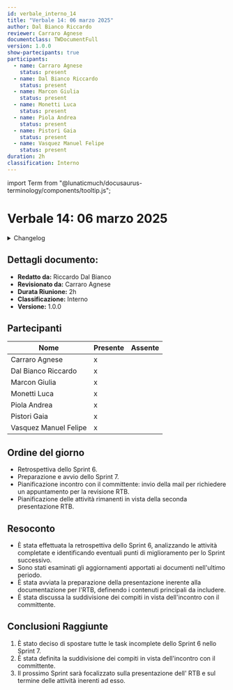 ```yaml
---
id: verbale_interno_14
title: "Verbale 14: 06 marzo 2025"
author: Dal Bianco Riccardo
reviewer: Carraro Agnese
documentclass: TWDocumentFull
version: 1.0.0
show-partecipants: true
participants:
  - name: Carraro Agnese
    status: present
  - name: Dal Bianco Riccardo
    status: present
  - name: Marcon Giulia
    status: present
  - name: Monetti Luca
    status: present
  - name: Piola Andrea
    status: present
  - name: Pistori Gaia
    status: present
  - name: Vasquez Manuel Felipe
    status: present
duration: 2h
classification: Interno
---
```


<!-- ::: {.no-export} -->

import Term from "@lunaticmuch/docusaurus-terminology/components/tooltip.js";

# Verbale 14: 06 marzo 2025

<details>
  <summary>Changelog</summary>

<!-- ::: -->

| Data       | Versione | Descrizione                 | Autore              | Data Approvazione | Approvatore    |
| ---------- | -------- | --------------------------- | ------------------- | ----------------- | -------------  |
| 08/03/2025 | 1.0.0    | Prima stesura del documento | Dal Bianco Riccardo | 08/03/2025        | Carraro Agnese |

Table: Changelog

<!-- ::: {.no-export} -->

</details>

## Dettagli documento:

- **Redatto da:** Riccardo Dal Bianco
- **Revisionato da:** Carraro Agnese
- **Durata Riunione:** 2h
- **Classificazione:** Interno
- **Versione:** 1.0.0

## Partecipanti

| Nome                  | Presente | Assente |
| --------------------- | -------- | ------- |
| Carraro Agnese        | x        |         |
| Dal Bianco Riccardo   | x        |         |
| Marcon Giulia         | x        |         |
| Monetti Luca          | x        |         |
| Piola Andrea          | x        |         |
| Pistori Gaia          | x        |         |
| Vasquez Manuel Felipe | x        |         |

<!-- ::: -->

## Ordine del giorno

- <Term popup="Tecnica Agile messa in atto alla fine di uno sprint per capire cosa è andato bene durante esso e cosa si può migliorare in quelli successivi." reference="/docs/RTB/Termini/Retrospettiva">Retrospettiva</Term> dello <Term popup="Periodo di tempo definito, tra 1 e 2 settimane, durante il quale il team lavora su un set specifico di obiettivi." reference="/docs/RTB/Termini/Sprint">Sprint</Term> 6.
- Preparazione e avvio dello <Term popup="Periodo di tempo definito, tra 1 e 2 settimane, durante il quale il team lavora su un set specifico di obiettivi." reference="/docs/RTB/Termini/Sprint">Sprint</Term> 7.
- Pianificazione incontro con il committente: invio della mail per richiedere un appuntamento per la revisione RTB.
- Pianificazione delle <Term popup="Azioni da compiere per attuare un processo." reference="/docs/RTB/Termini/Attività">attività</Term> rimanenti in vista della seconda presentazione <Term popup="Requirements and Technology Baseline. Documentazione che definisce i requisiti e le tecnologie di base necessarie per un progetto, utilizzata come riferimento per monitorare lo sviluppo." reference="/docs/RTB/Termini/RTB">RTB</Term>.

## Resoconto

- È stata effettuata la <Term popup="Tecnica Agile messa in atto alla fine di uno sprint per capire cosa è andato bene durante esso e cosa si può migliorare in quelli successivi." reference="/docs/RTB/Termini/Retrospettiva">retrospettiva</Term> dello <Term popup="Periodo di tempo definito, tra 1 e 2 settimane, durante il quale il team lavora su un set specifico di obiettivi." reference="/docs/RTB/Termini/Sprint">Sprint</Term> 6, analizzando le <Term popup="Azioni da compiere per attuare un processo." reference="/docs/RTB/Termini/Attività">attività</Term> completate e identificando eventuali punti di miglioramento per lo <Term popup="Periodo di tempo definito, tra 1 e 2 settimane, durante il quale il team lavora su un set specifico di obiettivi." reference="/docs/RTB/Termini/Sprint">Sprint</Term> successivo.
- Sono stati esaminati gli aggiornamenti apportati ai documenti nell'ultimo periodo.
- È stata avviata la preparazione della presentazione inerente alla documentazione per l'RTB, definendo i contenuti principali da includere.
- È stata discussa la suddivisione dei compiti in vista dell'incontro con il committente.

## Conclusioni Raggiunte

1. È stato deciso di spostare tutte le <Term popup="Azioni da svolgere per realizzare le attività di un processo." reference="/docs/RTB/Termini/Task">task</Term> incomplete dello <Term popup="Periodo di tempo definito, tra 1 e 2 settimane, durante il quale il team lavora su un set specifico di obiettivi." reference="/docs/RTB/Termini/Sprint">Sprint</Term> 6 nello <Term popup="Periodo di tempo definito, tra 1 e 2 settimane, durante il quale il team lavora su un set specifico di obiettivi." reference="/docs/RTB/Termini/Sprint">Sprint</Term> 7.
2. È stata definita la suddivisione dei compiti in vista dell'incontro con il committente.
3. Il prossimo <Term popup="Periodo di tempo definito, tra 1 e 2 settimane, durante il quale il team lavora su un set specifico di obiettivi." reference="/docs/RTB/Termini/Sprint">Sprint</Term> sarà focalizzato sulla  presentazione dell' <Term popup="Requirements and Technology Baseline. Documentazione che definisce i requisiti e le tecnologie di base necessarie per un progetto, utilizzata come riferimento per monitorare lo sviluppo." reference="/docs/RTB/Termini/RTB">RTB</Term> e sul termine delle attività inerenti ad esso.
